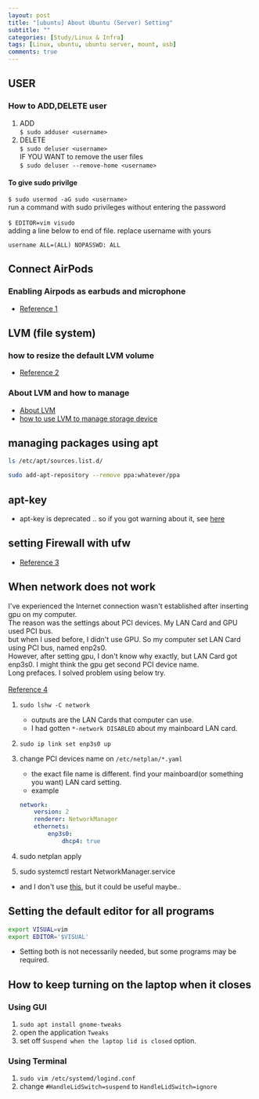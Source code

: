 ```yaml
---
layout: post
title: "[ubuntu] About Ubuntu (Server) Setting"
subtitle: ""
categories: [Study/Linux & Infra]
tags: [Linux, ubuntu, ubuntu server, mount, usb]
comments: true
---
```


## USER

### How to ADD,DELETE user

1. ADD\
`$ sudo adduser <username>`
2. DELETE\
`$ sudo deluser <username>`\
IF YOU WANT to remove the user files\
`$ sudo deluser --remove-home <username>`

#### To give sudo privilge

`$ sudo usermod -aG sudo <username>`\
run a command with sudo privileges without entering the password\
\
`$ EDITOR=vim visudo`\
adding a line below to end of file. replace username with yours

``` sudoers
username ALL=(ALL) NOPASSWD: ALL
```

## Connect AirPods

### Enabling Airpods as earbuds and microphone

- [Reference 1](https://reckoning.dev/blog/airpods-pro-ubuntu/)

## LVM (file system)

### how to resize the default LVM volume

- [Reference 2]( https://slice2.com/2020/12/05/howto-easily-resize-the-default-lvm-volume-on-ubuntu-18-04/)

### About LVM and how to manage

- [About LVM](https://www.digitalocean.com/community/tutorials/an-introduction-to-lvm-concepts-terminology-and-operations)
- [how to use LVM to manage storage device](https://www.digitalocean.com/community/tutorials/how-to-use-lvm-to-manage-storage-devices-on-ubuntu-18-04)

## managing packages using apt

``` bash
ls /etc/apt/sources.list.d/
```

``` bash
sudo add-apt-repository --remove ppa:whatever/ppa
```

## apt-key

- apt-key is deprecated .. so if you got warning about it, see [here](https://manpages.ubuntu.com/manpages/jammy/en/man8/apt-key.8.html#deprecation)

## setting Firewall with ufw

- [Reference 3](https://www.digitalocean.com/community/tutorials/how-to-set-up-a-firewall-with-ufw-on-ubuntu-18-04)

## When network does not work

I've experienced the Internet connection wasn't established
after inserting gpu on my computer.\
The reason was the settings about PCI devices. My LAN Card and GPU used PCI bus.\
but when I used before, I didn't use GPU.
So my computer set LAN Card using PCI bus, named enp2s0.\
However, after setting gpu, I don't know why exactly, but LAN Card got enp3s0.
I might think the gpu get second PCI device name.\
Long prefaces. I solved problem using below try.\
\
[Reference 4](https://askubuntu.com/questions/1362467/cant-enable-enp3s0-ethernet-interface-and-ethernet-wired-simply-does-not-work)

1. `sudo lshw -C network`
    - outputs are the LAN Cards that computer can use.
    - I had gotten `*-network DISABLED` about my mainboard LAN card.
2. `sudo ip link set enp3s0 up`
3. change PCI devices name on `/etc/netplan/*.yaml`
    - the exact file name is different. find your mainboard(or something you want) LAN card setting.
    - example

    ``` yaml
    network:
        version: 2
        renderer: NetworkManager
        ethernets:
            enp3s0:
                dhcp4: true
    ```

4. sudo netplan apply
5. sudo systemctl restart NetworkManager.service

- and I don't use [this](https://krujy.tistory.com/13), but it could be useful maybe..

## Setting the default editor for all programs

``` bash
export VISUAL=vim
export EDITOR='$VISUAL'
```

- Setting both is not necessarily needed, but some programs may be required.

## How to keep turning on the laptop when it closes

### Using GUI

1. `sudo apt install gnome-tweaks`
2. open the application `Tweaks`
3. set off `Suspend when the laptop lid is closed` option.

### Using Terminal

1. `sudo vim /etc/systemd/logind.conf`
2. change `#HandleLidSwitch=suspend` to `HandleLidSwitch=ignore`
